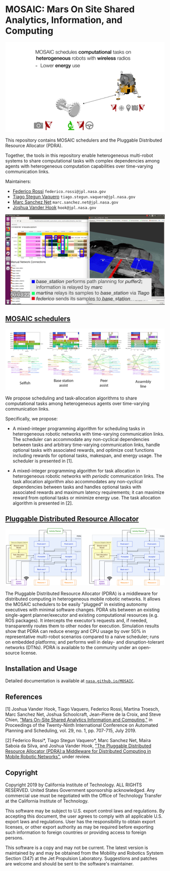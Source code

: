 # MOSAIC: Mars On Site Shared Analytics, Information, and Computing

![The MOSAIC scheduler in action](images/preview.gif)

This repository contains MOSAIC schedulers and the Pluggable Distributed Resource Allocator (PDRA).

Together, the tools in this repository enable heterogeneous multi-robot systems to share computational tasks with complex dependencies among agents with heterogeneous computation capabilities over time-varying communication links.

Maintainers:

- [Federico Rossi](https://github.com/federico3) `federico.rossi@jpl.nasa.gov`
- [Tiago Stegun Vaquero](https://github.com/tvaquero) `tiago.stegun.vaquero@jpl.nasa.gov`
- [Marc Sanchez Net](https://github.com/msancheznet) `marc.sanchez.net@jpl.nasa.gov`
- [Joshua Vander Hook](https://github.com/jodavaho/) `hook@jpl.nasa.gov`

![MOSAIC live demo](images/MOSAIC_demo.png)

## [MOSAIC schedulers](schedulers)

![MOSAIC schedules](images/examples.png)

We propose scheduling and task-allocation algorithms to share computational tasks among heterogeneous agents over time-varying communication links.

Specifically, we propose:

- A mixed-integer programming algorithm for scheduling tasks in heterogeneous robotic networks with time-varying communication links. The scheduler can accommodate any non-cyclical dependencies between tasks and arbitrary time-varying communication links, handle optional tasks with associated rewards, and optimize cost functions including rewards for optional tasks, makespan, and energy usage. The scheduler is presented in \[1\].

- A mixed-integer programming algorithm for task allocation in  heterogeneous robotic networks with *periodic* communication links. The task allocation algorithm also accommodates any non-cyclical dependencies between tasks and handles optional tasks with associated rewards and maximum latency requirements; it can maximize reward from optional tasks or minimize energy use. The task allocation algorithm is presented in \[2\].

<!-- [![Alt text](https://img.youtube.com/vi/VID/0.jpg)](https://www.youtube.com/watch?v=VID) -->

## [Pluggable Distributed Resource Allocator](distributed_resource_allocator)

![Animation of the Pluggable Distributed Resource Allocator in action](images/pdra.gif)

The Pluggable Distributed Resource Allocator (PDRA) is a middleware for distributed computing in heterogeneous mobile robotic networks. It allows the MOSAIC schedulers to be easily "plugged" in existing autonomy executives with minimal software changes. PDRA sits between an existing single-agent planner/executor and existing computational resources (e.g. ROS packages). It intercepts the executor’s requests and, if needed, transparently routes them to other nodes for execution.
Simulation results show that PDRA can reduce energy and CPU usage by over 50\% in representative multi-robot scenarios compared to a naive scheduler; runs on embedded platforms; and performs well in delay- and disruption-tolerant networks (DTNs). PDRA is available to the community under an open-source license.

<!-- [![Alt text](https://img.youtube.com/vi/VID/0.jpg)](https://www.youtube.com/watch?v=VID) -->

## Installation and Usage

Detailed documentation is available at [`nasa.github.io/MOSAIC`](https://nasa.github.io/MOSAIC/).

## References

\[1\] Joshua Vander Hook, Tiago Vaquero, Federico Rossi, Martina Troesch, Marc Sanchez Net, Joshua Schoolcraft, Jean-Pierre de la Croix, and Steve Chien, ["Mars On-Site Shared Analytics Information and Computing,"](https://aaai.org/ojs/index.php/ICAPS/article/view/3556) in Proceedings of the Twenty-Ninth International Conference on Automated Planning and Scheduling, vol. 29, no. 1, pp. 707-715, July 2019.

\[2\] Federico Rossi\*, Tiago Stegun Vaquero\*, Marc Sanchez Net, Maíra Saboia da Silva, and Joshua Vander Hook, ["The Pluggable Distributed Resource Allocator (PDRA):a Middleware for Distributed Computing in Mobile Robotic Networks"](https://arxiv.org/abs/2003.13813), under review.

## Copyright

Copyright 2019 by California Institute of Technology.  ALL RIGHTS RESERVED.
United  States  Government  sponsorship  acknowledged.   Any commercial use
must   be  negotiated  with  the  Office  of  Technology  Transfer  at  the
California Institute of Technology.

This software may be subject to  U.S. export control laws  and regulations.
By accepting this document,  the user agrees to comply  with all applicable
U.S. export laws and regulations.  User  has the responsibility  to  obtain
export  licenses,  or  other  export  authority  as may be required  before
exporting  such  information  to  foreign  countries or providing access to
foreign persons.

This  software  is a copy  and  may not be current.  The latest  version is
maintained by and may be obtained from the Mobility  and  Robotics  Sytstem
Section (347) at the Jet  Propulsion  Laboratory.   Suggestions and patches
are welcome and should be sent to the software's maintainer.
